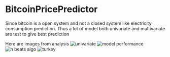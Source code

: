 # BitcoinPricePredictor
Since bitcoin is a open system and not a closed system like electricity consumption prediction.
Thus a lot of model both univariate and multivariate are test to give best prediction

Here are images from analysis
![univariate](https://github.com/ShivamDwivediIITG/BitcoinPricePredictor/assets/142148841/c8cbd6cf-0011-4c82-a373-2b493ca904a5)
![model performance](https://github.com/ShivamDwivediIITG/BitcoinPricePredictor/assets/142148841/1065a5eb-1df2-47ff-ab51-77fd440c4100)
![n beats algo](https://github.com/ShivamDwivediIITG/BitcoinPricePredictor/assets/142148841/7962c5c0-f8b8-4536-8ba7-0d31ea7d959e)
![turkey](https://github.com/ShivamDwivediIITG/BitcoinPricePredictor/assets/142148841/3eca5fbe-72d4-4f73-948c-0f94304ab4e9)
